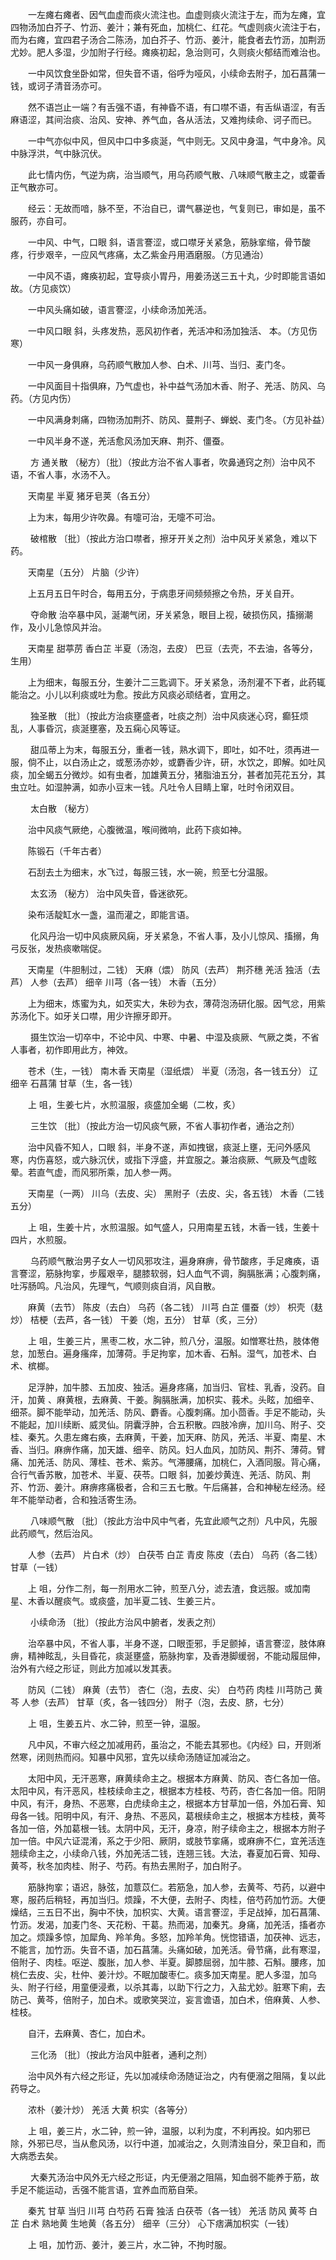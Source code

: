 <!-- { "loadSidebar": true } -->
　　一左瘫右瘫者、因气血虚而痰火流注也。血虚则痰火流注于左，而为左瘫，宜四物汤加白芥子、竹沥、姜汁；兼有死血，加桃仁、红花。气虚则痰火流注于右，而为右瘫，宜四君子汤合二陈汤，加白芥子、竹沥、姜汁，能食者去竹沥，加荆沥尤妙。肥人多湿，少加附子行经。瘫痪初起，急治则可，久则痰火郁结而难治也。

　　一中风饮食坐卧如常，但失音不语，俗呼为哑风，小续命去附子，加石菖蒲一钱，或诃子清音汤亦可。

　　然不语岂止一端？有舌强不语，有神昏不语，有口噤不语，有舌纵语涩，有舌麻语涩，其间治痰、治风、安神、养气血，各从活法，又难拘续命、诃子而已。

　　一中气亦似中风，但风中口中多痰涎，气中则无。又风中身温，气中身冷。风中脉浮洪，气中脉沉伏。

　　此七情内伤，气逆为病，治当顺气，用乌药顺气散、八味顺气散主之，或藿香正气散亦可。

　　经云：无故而喑，脉不至，不治自已，谓气暴逆也，气复则已，审如是，虽不服药，亦自可。

　　一中风、中气，口眼 斜，语言謇涩，或口噤牙关紧急，筋脉挛缩，骨节酸疼，行步艰辛，一应风气疼痛，太乙紫金丹用酒磨服。（方见通治）

　　一中风不语，瘫痪初起，宜导痰小胃丹，用姜汤送三五十丸，少时即能言语如故。（方见痰饮）

　　一中风头痛如破，语言謇涩，小续命汤加羌活。

　　一中风口眼 斜，头疼发热，恶风初作者，羌活冲和汤加独活、 本。（方见伤寒）

　　一中风一身俱麻，乌药顺气散加人参、白术、川芎、当归、麦门冬。

　　一中风面目十指俱麻，乃气虚也，补中益气汤加木香、附子、羌活、防风、乌药。（方见内伤）

　　一中风满身刺痛，四物汤加荆芥、防风、蔓荆子、蝉蜕、麦门冬。（方见补益）

　　一中风半身不遂，羌活愈风汤加天麻、荆芥、僵蚕。

　　 方 通关散 （秘方）〔批〕（按此方治不省人事者，吹鼻通窍之剂）治中风不语，不省人事，水汤不入。

　　天南星 半夏 猪牙皂荚（各五分）

　　上为末，每用少许吹鼻。有嚏可治，无嚏不可治。

　　 破棺散 〔批〕（按此方治口噤者，擦牙开关之剂）治中风牙关紧急，难以下药。

　　天南星（五分） 片脑（少许）

　　上五月五日午时合，每用五分，于病患牙间频频擦之令热，牙关自开。

　　 夺命散  治卒暴中风，涎潮气闭，牙关紧急，眼目上视，破损伤风，搐搦潮作，及小儿急惊风并治。

　　天南星 甜葶苈 香白芷 半夏（汤泡，去皮） 巴豆（去壳，不去油，各等分，生用）

　　上为细末，每服五分，生姜汁二三匙调下。牙关紧急，汤剂灌不下者，此药辄能治之。小儿以利痰或吐为愈。按此方风痰必顽结者，宜用之。

　　 独圣散 〔批〕（按此方治痰壅盛者，吐痰之剂）治中风痰迷心窍，癫狂烦乱，人事昏沉，痰涎壅塞，及五痫心风等证。

　　 甜瓜蒂上为末，每服五分，重者一钱，熟水调下，即吐，如不吐，须再进一服，倘不止，以白汤止之，或葱汤亦妙，或麝香少许，研，水饮之，即解。如吐风痰，加全蝎五分微炒。如有虫者，加雄黄五分，猪脂油五分，甚者加芫花五分，其虫立吐。如湿肿满，如赤小豆末一钱。凡吐令人目睛上窜，吐时令闭双目。

　　 太白散 （秘方）

　　治中风痰气厥绝，心腹微温，喉间微响，此药下痰如神。

　　陈锻石（千年古者）

　　石刮去土为细末，水飞过，每服三钱，水一碗，煎至七分温服。

　　 太玄汤 （秘方） 治中风失音，昏迷欲死。

　　染布活靛缸水一盏，温而灌之，即能言语。

　　 化风丹治一切中风痰厥风痫，牙关紧急，不省人事，及小儿惊风、搐搦，角弓反张，发热痰嗽喘促。

　　天南星（牛胆制过，二钱） 天麻（煨） 防风（去芦） 荆芥穗 羌活 独活（去芦） 人参（去芦） 细辛 川芎（各一钱） 木香（五分）

　　上为细末，炼蜜为丸，如芡实大，朱砂为衣，薄荷泡汤研化服。因气忿，用紫苏汤化下。如牙关口噤，用少许擦牙即开。

　　 摄生饮治一切卒中，不论中风、中寒、中暑、中湿及痰厥、气厥之类，不省人事者，初作即用此方，神效。

　　苍术（生，一钱） 南木香 天南星（湿纸煨） 半夏（汤泡，各一钱五分） 辽细辛 石菖蒲 甘草（生，各一钱）

　　上 咀，生姜七片，水煎温服，痰盛加全蝎（二枚，炙）

　　 三生饮 〔批〕（按此方治一切风痰气厥，不省人事初作者，通治之剂）

　　治中风昏不知人，口眼 斜，半身不遂，声如拽锯，痰涎上壅，无问外感风寒，内伤喜怒，或六脉沉伏，或指下浮盛，并宜服之。兼治痰厥、气厥及气虚眩晕。若直气虚，而风邪所乘，加人参一两。

　　天南星（一两） 川乌（去皮、尖） 黑附子（去皮、尖，各五钱） 木香（二钱五分）

　　上 咀，生姜十片，水煎温服。如气盛人，只用南星五钱，木香一钱，生姜十四片，水煎服。

　　 乌药顺气散治男子女人一切风邪攻注，遍身麻痹，骨节酸疼，手足瘫痪，语言謇涩，筋脉拘挛，步履艰辛，腿膝软弱，妇人血气不调，胸膈胀满；心腹刺痛，吐泻肠鸣。凡治风，先理气，气顺则痰自消，风自散。

　　麻黄（去节） 陈皮（去白） 乌药（各二钱） 川芎 白芷 僵蚕（炒） 枳壳（麸炒） 桔梗（去芦，各一钱） 干姜（炮，五分） 甘草（炙，三分）

　　上 咀，生姜三片，黑枣二枚，水二钟，煎八分，温服。如憎寒壮热，肢体倦怠，加葱白。遍身瘙痒，加薄荷。手足拘挛，加木香、石斛。湿气，加苍术、白术、槟榔。

　　足浮肿，加牛膝、五加皮、独活。遍身疼痛，加当归、官桂、乳香，没药。自汗，加黄 、麻黄根，去麻黄、干姜。胸膈胀满，加枳实、莪术。头眩，加细辛、细茶。脚不能举动，加羌活、防风、麝香。心腹刺痛。加小茴香。手足不能动，头不能起，加川续断、威灵仙。阴囊浮肿，合五积散。四肢冷痹，加川乌、附子、交桂、秦艽。久患左瘫右痪，去麻黄，干姜，加天麻、防风，羌活、半夏、南星、木香、当归。麻痹作痛，加天雄、细辛、防风。妇人血风，加防风、荆芥、薄荷。臂痛、加羌活、防风、薄桂、苍术、紫苏。气滞腰痛，加桃仁，入酒同服。背心痛，合行气香苏散，加苍术、半夏、茯苓。口眼 斜，加姜炒黄连、羌活、防风、荆芥、竹沥、姜汁。麻痹疼痛极者，合和三五七散。午后痛甚，合和神秘左经汤。经年不能举动者，合和独活寄生汤。

　　 八味顺气散 〔批〕（按此方治中风中气者，先宜此顺气之剂）凡中风，先服此药顺气，然后治风。

　　人参（去芦） 片白术（炒） 白茯苓 白芷 青皮 陈皮（去白） 乌药（各二钱） 甘草（一钱）

　　上 咀，分作二剂，每一剂用水二钟，煎至八分，滤去渣，食远服。或加南星、木香以醒痰气。或痰盛，加半夏二钱、生姜三片。

　　 小续命汤 〔批〕（按此方治风中腑者，发表之剂）

　　治卒暴中风，不省人事，半身不遂，口眼歪邪，手足颤掉，语言謇涩，肢体麻痹，精神眩乱，头目昏花，痰涎壅盛，筋脉拘挛，及香港脚缓弱，不能动履屈伸，治外有六经之形证，则此方加减以发其表。

　　防风（二钱） 麻黄（去节） 杏仁（泡，去皮、尖） 白芍药 肉桂 川芎防己 黄芩 人参（去芦） 甘草（炙，各一钱四分） 附子（泡，去皮、脐，七分）

　　上 咀，生姜五片、水二钟，煎至一钟，温服。

　　凡中风，不审六经之加减用药，虽治之，不能去其邪也。《内经》曰，开则淅然寒，闭则热而闷。知暴中风邪，宜先以续命汤随证加减治之。

　　太阳中风，无汗恶寒，麻黄续命主之。根据本方麻黄、防风、杏仁各加一倍。太阳中风，有汗恶风，桂枝续命主之，根据本方桂枝、芍药，杏仁各加一倍。阳阴中风，有汗，身热、不恶寒，白虎续命主之，根据本方甘草加一倍，外加石膏、知母各一钱。阳明中风，有汗、身热、不恶风，葛根续命主之，根据本方桂枝，黄芩各加一倍，外加葛根一钱。太阴中风，无汗，身凉，附子续命主之，根据本方附子加一倍。中风六证混淆，系之于少阳、厥阴，或肢节挛痛，或麻痹不仁，宜羌活连翘续命主之，小续命八钱，外加羌活二钱，连翘三钱。大法，春夏加石膏、知母、黄芩，秋冬加肉桂、附子、芍药。有热去黑附子，加白附子。

　　筋脉拘挛；语迟，脉弦，加薏苡仁。若筋急，加人参，去黄芩、芍药，以避中寒，服药后稍轻，再加当归。烦躁，不大便，去附子、肉桂，倍芍药加竹沥。大便燥结，三五日不出，胸中不快，加枳实、大黄。语言謇涩，手足战掉，加石菖蒲、竹沥。发渴，加麦门冬、天花粉、干葛。热而渴，加秦艽。身痛，加羌活，搐者亦加之。烦躁多惊，加犀角、羚羊角。多怒，加羚羊角。恍惚错语，加茯神、远志，不能言，加竹沥。失音不语，加石菖蒲。头痛如破，加羌活。骨节痛，此有寒湿，倍附子、肉桂。呕逆、腹胀，加人参、半夏。脚膝屈弱，加牛膝、石斛。腰疼，加桃仁去皮、尖，杜仲、姜汁炒。不眠加酸枣仁。痰多加天南星。肥人多湿，加乌头、附子行经，用童便浸煮，以杀其毒，以助下行之力，入盐尤妙。脏寒下痢，去防己、黄芩，倍附子，加白术。或歌笑哭泣，妄言谵语，加白术，倍麻黄、人参、桂枝。

　　自汗，去麻黄、杏仁，加白术。

　　 三化汤 〔批〕（按此方治风中脏者，通利之剂）

　　治中风外有六经之形证，先以加减续命汤随证治之，内有便溺之阻隔，复以此药导之。

　　浓朴（姜汁炒） 羌活 大黄 枳实（各等分）

　　上 咀，姜三片，水二钟，煎一钟，温服，以利为度，不利再投。如内邪已除，外邪已尽，当从愈风汤，以行中道，加减治之，久则清浊自分，荣卫自和，而大病悉去矣。

　　 大秦艽汤治中风外无六经之形证，内无便溺之阻隔，知血弱不能养于筋，故手足不能运动，舌强不能言语，宜养血而筋自荣。

　　秦艽 甘草 当归 川芎 白芍药 石膏 独活 白茯苓（各一钱） 羌活 防风 黄芩 白芷 白术 熟地黄 生地黄（各五分） 细辛（三分） 心下痞满加枳实（一钱）

　　上 咀，加竹沥、姜汁，姜三片，水二钟，不拘时服。

